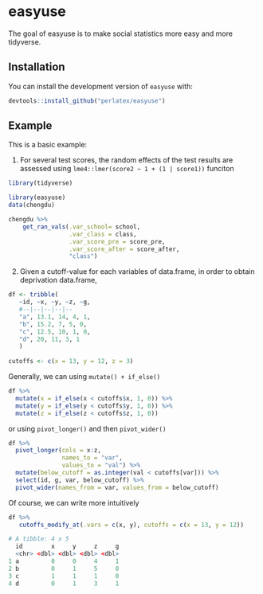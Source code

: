 
# easyuse

<!-- badges: start -->
<!-- badges: end -->

The goal of easyuse is to make social statistics more easy and more tidyverse.

## Installation

You can install the development version of `easyuse` with:

``` r
devtools::install_github("perlatex/easyuse")
```

## Example

This is a basic example:

1) For several test scores, the random effects of the test results are assessed using `lme4::lmer(score2 ~ 1 + (1 | score1))` funciton

``` r
library(tidyverse)

library(easyuse)
data(chengdu)

chengdu %>%
	get_ran_vals(.var_school= school, 
				 .var_class = class, 
				 .var_score_pre = score_pre, 
				 .var_score_after = score_after, 
				 "class")
```


2) Given a cutoff-value for each variables of data.frame, in order to obtain deprivation data.frame, 
``` r
df <- tribble(
   ~id, ~x, ~y, ~z, ~g,
   #--|--|--|--|--
   "a", 13.1, 14, 4, 1,
   "b", 15.2, 7, 5, 0,
   "c", 12.5, 10, 1, 0,
   "d", 20, 11, 3, 1
   )
   
cutoffs <- c(x = 13, y = 12, z = 3)
```



Generally, we can using `mutate() + if_else()`
``` r
df %>%
  mutate(x = if_else(x < cutoffs$x, 1, 0)) %>%
  mutate(y = if_else(y < cutoffs$y, 1, 0)) %>%
  mutate(z = if_else(z < cutoffs$z, 1, 0))
```

or using `pivot_longer()` and then `pivot_wider()`
``` r
df %>%
  pivot_longer(cols = x:z, 
               names_to = "var", 
               values_to = "val") %>%
  mutate(below_cutoff = as.integer(val < cutoffs[var])) %>% 
  select(id, g, var, below_cutoff) %>%
  pivot_wider(names_from = var, values_from = below_cutoff)
```


Of course, we can write more intuitively
  
``` r
df %>%
   cutoffs_modify_at(.vars = c(x, y), cutoffs = c(x = 13, y = 12))

# A tibble: 4 x 5
  id        x     y     z     g
  <chr> <dbl> <dbl> <dbl> <dbl>
1 a         0     0     4     1
2 b         0     1     5     0
3 c         1     1     1     0
4 d         0     1     3     1
```
